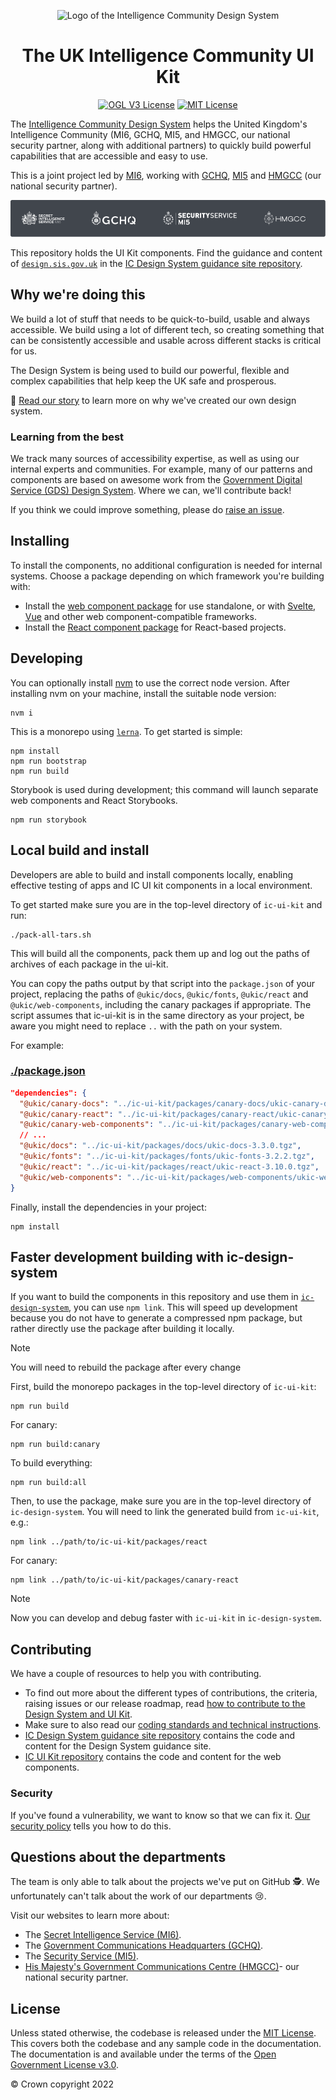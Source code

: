 <!-- markdownlint-disable-next-line -->
<div align="center">
<p align="center">
  <img width="150px" src="/static/icds-logo.png" alt="Logo of the Intelligence Community Design System">
</p>

<h1 align="center">The UK Intelligence Community UI Kit</h1>

[![OGL V3 License](https://img.shields.io/badge/license-OGLv3-blue.svg)](https://github.com/mi6/ic-design-system/tree/main/LICENSE)
[![MIT License](https://img.shields.io/badge/license-MIT-blue.svg)](https://github.com/mi6/ic-design-system/tree/main/LICENSE)

</div>

The [Intelligence Community Design System](https://design.sis.gov.uk) helps the United Kingdom's Intelligence Community (MI6, GCHQ, MI5, and HMGCC, our national security partner, along with additional partners) to quickly build powerful capabilities that are accessible and easy to use.

This is a joint project led by [MI6](https://www.sis.gov.uk), working with [GCHQ](https://www.gchq.gov.uk), [MI5](https://www.mi5.gov.uk) and [HMGCC](https://www.hmgcc.gov.uk) (our national security partner).

<!-- markdownlint-disable-next-line -->
<p align="center">
  <img src="/static/icds-orgs.png" alt="SIS (MI6), GCHQ and MI5 Logos">
</p>

This repository holds the UI Kit components. Find the guidance and content of [`design.sis.gov.uk`](https://design.sis.gov.uk) in the [IC Design System guidance site repository](https://github.com/mi6/ic-design-system).

## Why we're doing this

We build a lot of stuff that needs to be quick-to-build, usable and always accessible. We build using a lot of different tech, so creating something that can be consistently accessible and usable across different stacks is critical for us.

The Design System is being used to build our powerful, flexible and complex capabilities that help keep the UK safe and prosperous.

📖 [Read our story](https://design.sis.gov.uk/get-started/a-design-system) to learn more on why we've created our own design system.

### Learning from the best

We track many sources of accessibility expertise, as well as using our internal experts and communities. For example, many of our patterns and components are based on awesome work from the [Government Digital Service (GDS) Design System](https://design-system.service.gov.uk/). Where we can, we'll contribute back!

If you think we could improve something, please do [raise an issue](https://github.com/mi6/ic-ui-kit/issues/new/choose).

## Installing

To install the components, no additional configuration is needed for internal systems. Choose a package depending on which framework you're building with:

* Install the [web component package](packages/web-components/README.md) for use standalone, or with [Svelte](https://design.sis.gov.uk/get-started/install-components/svelte), [Vue](https://design.sis.gov.uk/get-started/install-components/vue) and other web component-compatible frameworks.
* Install the [React component package](packages/react/README.md) for React-based projects.

## Developing

You can optionally install [nvm](https://github.com/nvm-sh/nvm) to use the correct node version. After installing nvm on your machine, install the suitable node version:

```console
nvm i
```

This is a monorepo using [`lerna`](https://github.com/lerna/lerna). To get started is simple:

```console
npm install
npm run bootstrap
npm run build
```

Storybook is used during development; this command will launch separate web components and React Storybooks.

```console
npm run storybook
```

## Local build and install

Developers are able to build and install components locally, enabling effective testing of apps and IC UI kit components in a local environment.

To get started make sure you are in the top-level directory of `ic-ui-kit` and run:

```console
./pack-all-tars.sh
```

This will build all the components, pack them up and log out the paths of archives of each package in the ui-kit.

You can copy the paths output by that script into the `package.json` of your project, replacing the paths of `@ukic/docs`, `@ukic/fonts`, `@ukic/react` and `@ukic/web-components`, including the canary packages if appropriate. The script assumes that ic-ui-kit is in the same directory as your project, be aware you might need to replace `..` with the path on your system.

For example:

### [./package.json](https://github.com/mi6/ic-ui-kit/blob/main/package.json)

```json
"dependencies": {
  "@ukic/canary-docs": "../ic-ui-kit/packages/canary-docs/ukic-canary-docs-3.0.0-canary.19.tgz",
  "@ukic/canary-react": "../ic-ui-kit/packages/canary-react/ukic-canary-react-3.0.0-canary.25.tgz",
  "@ukic/canary-web-components": "../ic-ui-kit/packages/canary-web-components/ukic-canary-web-components-3.0.0-canary.25.tgz",
  // ...
  "@ukic/docs": "../ic-ui-kit/packages/docs/ukic-docs-3.3.0.tgz",
  "@ukic/fonts": "../ic-ui-kit/packages/fonts/ukic-fonts-3.2.2.tgz",
  "@ukic/react": "../ic-ui-kit/packages/react/ukic-react-3.10.0.tgz",
  "@ukic/web-components": "../ic-ui-kit/packages/web-components/ukic-web-components-3.10.0.tgz",
}
```

Finally, install the dependencies in your project:

```console
npm install
```

## Faster development building with ic-design-system

If you want to build the components in this repository and use them in [`ic-design-system`](https://github.com/mi6/ic-design-system), you can use `npm link`.
This will speed up development because you do not have to generate a compressed npm package, but rather directly use the package after building it locally.

> [!NOTE]
> You will need to rebuild the package after every change

First, build the monorepo packages in the top-level directory of `ic-ui-kit`:

```console
npm run build
```

For canary:

```console
npm run build:canary
```

To build everything:

```console
npm run build:all
```

Then, to use the package, make sure you are in the top-level directory of `ic-design-system`. You will need to link the generated build from `ic-ui-kit`, e.g.: 

```console
npm link ../path/to/ic-ui-kit/packages/react
```

For canary:

```console
npm link ../path/to/ic-ui-kit/packages/canary-react
```

> [!NOTE]
> Now you can develop and debug faster with `ic-ui-kit` in `ic-design-system`.

## Contributing

We have a couple of resources to help you with contributing.

- To find out more about the different types of contributions, the criteria, raising issues or our release roadmap, read [how to contribute to the Design System and UI Kit](https://design.sis.gov.uk/community/contribute).
- Make sure to also read our [coding standards and technical instructions](CONTRIBUTING.md).
- [IC Design System guidance site repository](https://github.com/mi6/ic-design-system) contains the code and content for the Design System guidance site.
- [IC UI Kit repository](https://github.com/mi6/ic-ui-kit) contains the code and content for the web components.

### Security

If you've found a vulnerability, we want to know so that we can fix it. [Our security policy](SECURITY.md) tells you how to do this.

## Questions about the departments

The team is only able to talk about the projects we've put on GitHub 🕵️. We unfortunately can't talk about the work of our departments 😢.

Visit our websites to learn more about:

- The [Secret Intelligence Service (MI6)](https://www.sis.gov.uk).
- The [Government Communications Headquarters (GCHQ)](https://www.gchq.gov.uk).
- The [Security Service (MI5)](https://www.mi5.gov.uk).
- [His Majesty's Government Communications Centre (HMGCC)](https://www.hmgcc.gov.uk)- our national security partner.

## License

Unless stated otherwise, the codebase is released under the [MIT License](https://opensource.org/licenses/MIT). This covers both the codebase and any sample code in the documentation. The documentation is and available under the terms of the [Open Government License v3.0](https://www.nationalarchives.gov.uk/doc/open-government-licence/version/3/).

© Crown copyright 2022